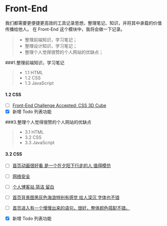 # Front-End
我们都需要更便捷更高效的工具记录思想，整理笔记、知识，并将其中承载的价值传播给他人。
在 Front-End 这个模块中，我将会做一下记录。
> * 整理前端知识，学习笔记；
> * 整理设计知识，学习笔记；
> * 整理个人觉得很赞的个人网站的优缺点；


###1.整理前端知识，学习笔记
> * 1.1  HTML
> * 1.2  CSS
> * 1.3  JavaScript

#### 1.2 CSS 
- [ ] [Front-End Challenge Accepted: CSS 3D Cube](https://www.smashingmagazine.com/2016/07/front-end-challenge-accepted-css-3d-cube/)
- [x] 新增 Todo 列表功能

###3.整理个人觉得很赞的个人网站的优缺点
> * 3.1  HTML
> * 3.2  CSS
> * 3.3  JavaScript

#### 3.2 CSS 
- [ ] [首页动画很好看 是一个在夕阳下行走的人 值得模仿](http://pandara.xyz/about.html)
- [ ] [网络安全](http://www.yu1u.org/)
- [ ] [个人博客站 简洁 留白](http://kcity.org/)
- [ ] [首页背景图黑灰色海浪特别有感觉 给人深沉 字体也不错](http://blog.rijnx.com/)
- [ ] [首页进入有一个慢慢出来的语句，很好，整体颜色搭配不错。](https://www.thonatos.com/ )
- [x] 新增 Todo 列表功能

